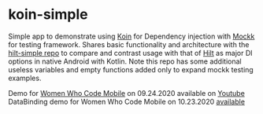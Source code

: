 # koin-simple
Simple app to demonstrate using [Koin](https://insert-koin.io/) for Dependency injection with [Mockk](https://mockk.io/) for testing framework. Shares basic functionality and architecture with the [hilt-simple repo](https://github.com/sierraobryan/hilt-simple) to compare and contrast usage with that of [Hilt](https://dagger.dev/hilt/) as major DI options in native Android with Kotlin. Note this repo has some additional useless variables and empty functions added only to expand mockk testing examples. 

Demo for [Women Who Code Mobile](https://www.womenwhocode.com/mobile) on 09.24.2020 available on [Youtube](https://youtu.be/c-r7oHdZ2XQ)
DataBinding demo for Women Who Code Mobile on 10.23.2020 [available](https://www.youtube.com/watch?v=h135uamWlbg)
